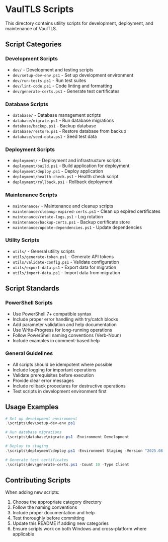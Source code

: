 # VaulTLS Scripts

This directory contains utility scripts for development, deployment, and maintenance of VaulTLS.

## Script Categories

### Development Scripts
- `dev/` - Development and testing scripts
- `dev/setup-dev-env.ps1` - Set up development environment
- `dev/run-tests.ps1` - Run test suites
- `dev/lint-code.ps1` - Code linting and formatting
- `dev/generate-certs.ps1` - Generate test certificates

### Database Scripts
- `database/` - Database management scripts
- `database/migrate.ps1` - Run database migrations
- `database/backup.ps1` - Backup database
- `database/restore.ps1` - Restore database from backup
- `database/seed-data.ps1` - Seed test data

### Deployment Scripts
- `deployment/` - Deployment and infrastructure scripts
- `deployment/build.ps1` - Build application for deployment
- `deployment/deploy.ps1` - Deploy application
- `deployment/health-check.ps1` - Health check script
- `deployment/rollback.ps1` - Rollback deployment

### Maintenance Scripts
- `maintenance/` - Maintenance and cleanup scripts
- `maintenance/cleanup-expired-certs.ps1` - Clean up expired certificates
- `maintenance/rotate-logs.ps1` - Log rotation
- `maintenance/backup-certs.ps1` - Backup certificate store
- `maintenance/update-dependencies.ps1` - Update dependencies

### Utility Scripts
- `utils/` - General utility scripts
- `utils/generate-token.ps1` - Generate API tokens
- `utils/validate-config.ps1` - Validate configuration
- `utils/export-data.ps1` - Export data for migration
- `utils/import-data.ps1` - Import data from migration

## Script Standards

### PowerShell Scripts
- Use PowerShell 7+ compatible syntax
- Include proper error handling with try/catch blocks
- Add parameter validation and help documentation
- Use Write-Progress for long-running operations
- Follow PowerShell naming conventions (Verb-Noun)
- Include examples in comment-based help

### General Guidelines
- All scripts should be idempotent where possible
- Include logging for important operations
- Validate prerequisites before execution
- Provide clear error messages
- Include rollback procedures for destructive operations
- Test scripts in development environment first

## Usage Examples

```powershell
# Set up development environment
.\scripts\dev\setup-dev-env.ps1

# Run database migrations
.\scripts\database\migrate.ps1 -Environment Development

# Deploy to staging
.\scripts\deployment\deploy.ps1 -Environment Staging -Version "2025.08.27.1041"

# Generate test certificates
.\scripts\dev\generate-certs.ps1 -Count 10 -Type Client
```

## Contributing Scripts

When adding new scripts:

1. Choose the appropriate category directory
2. Follow the naming conventions
3. Include proper documentation and help
4. Test thoroughly before committing
5. Update this README if adding new categories
6. Ensure scripts work on both Windows and cross-platform where applicable
